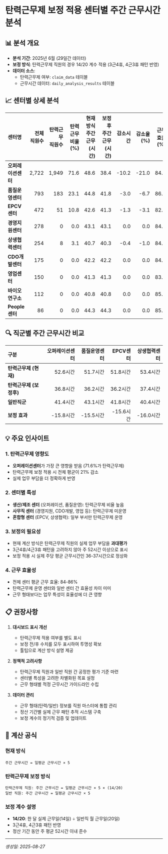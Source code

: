 # 탄력근무제 보정 적용 센터별 주간 근무시간 분석

## 📊 분석 개요
- **분석 기간**: 2025년 6월 (29일간 데이터)
- **보정 방식**: 탄력근무제 직원의 경우 14/20 계수 적용 (3근4휴, 4근3휴 패턴 반영)
- **데이터 소스**: 
  - 탄력근무제 여부: `claim_data` 테이블
  - 근무시간 데이터: `daily_analysis_results` 테이블

## 📈 센터별 상세 분석

| 센터명 | 전체<br/>직원수 | 탄력근무<br/>직원수 | 탄력근무<br/>비율(%) | 현재방식<br/>주간근무<br/>(시간) | 보정후<br/>주간근무<br/>(시간) | 감소시간 | 감소율<br/>(%) | 근무<br/>효율(%) |
|:------|--------:|--------:|--------:|--------:|--------:|--------:|--------:|--------:|
| **오퍼레이션센터** | 2,722 | 1,949 | 71.6 | 48.6 | 38.4 | -10.2 | -21.0 | 84.2 |
| **품질운영센터** | 793 | 183 | 23.1 | 44.8 | 41.8 | -3.0 | -6.7 | 86.5 |
| **EPCV센터** | 472 | 51 | 10.8 | 42.6 | 41.3 | -1.3 | -3.1 | 82.9 |
| **경영지원센터** | 278 | 0 | 0.0 | 43.1 | 43.1 | 0.0 | 0.0 | 84.7 |
| **상생협력센터** | 254 | 8 | 3.1 | 40.7 | 40.3 | -0.4 | -1.0 | 84.9 |
| **CDO개발센터** | 175 | 0 | 0.0 | 42.2 | 42.2 | 0.0 | 0.0 | 84.6 |
| **영업센터** | 150 | 0 | 0.0 | 41.3 | 41.3 | 0.0 | 0.0 | 83.0 |
| **바이오연구소** | 112 | 0 | 0.0 | 40.8 | 40.8 | 0.0 | 0.0 | 85.1 |
| **People센터** | 86 | 0 | 0.0 | 44.3 | 44.3 | 0.0 | 0.0 | 85.5 |

## 🔍 직군별 주간 근무시간 비교

| 구분 | 오퍼레이션센터 | 품질운영센터 | EPCV센터 | 상생협력센터 |
|:-----|--------:|--------:|--------:|--------:|
| **탄력근무제 (현재)** | 52.6시간 | 51.7시간 | 51.8시간 | 53.4시간 |
| **탄력근무제 (보정후)** | 36.8시간 | 36.2시간 | 36.2시간 | 37.4시간 |
| **일반직군** | 41.4시간 | 43.1시간 | 41.8시간 | 40.4시간 |
| **보정 효과** | -15.8시간 | -15.5시간 | -15.6시간 | -16.0시간 |

## 💡 주요 인사이트

### 1. 탄력근무제 영향도
- **오퍼레이션센터**가 가장 큰 영향을 받음 (71.6%가 탄력근무제)
- 탄력근무제 보정 적용 시 전체 평균이 21% 감소
- 실제 업무 부담을 더 정확하게 반영

### 2. 센터별 특성
- **생산/제조 센터** (오퍼레이션, 품질운영): 탄력근무제 비율 높음
- **사무직 센터** (경영지원, CDO개발, 영업 등): 탄력근무제 미운영
- **혼합형 센터** (EPCV, 상생협력): 일부 부서만 탄력근무제 운영

### 3. 보정의 필요성
- 현재 계산 방식은 탄력근무제 직원의 실제 업무 부담을 **과대평가**
- 3근4휴/4근3휴 패턴을 고려하지 않아 주 52시간 이상으로 표시
- 보정 적용 시 실제 주당 평균 근무시간인 36-37시간으로 정상화

### 4. 근무 효율성
- 전체 센터 평균 근무 효율: 84-86%
- 탄력근무제 운영 센터와 일반 센터 간 효율성 차이 미미
- 근무 형태보다는 업무 특성이 효율성에 더 큰 영향

## 📋 권장사항

1. **대시보드 표시 개선**
   - 탄력근무제 적용 여부를 별도 표시
   - 보정 전/후 수치를 모두 표시하여 투명성 확보
   - 툴팁으로 계산 방식 설명 제공

2. **정책적 고려사항**
   - 탄력근무제 직원과 일반 직원 간 공정한 평가 기준 마련
   - 센터별 특성을 고려한 차별화된 목표 설정
   - 근무 형태별 적정 근무시간 가이드라인 수립

3. **데이터 관리**
   - 근무 형태(탄력/일반) 정보를 직원 마스터에 통합 관리
   - 정산 기간별 실제 근무 패턴 추적 시스템 구축
   - 보정 계수의 정기적 검증 및 업데이트

## 📌 계산 공식

### 현재 방식
```
주간 근무시간 = 일평균 근무시간 × 5
```

### 탄력근무제 보정 방식
```
탄력근무제 직원: 주간 근무시간 = 일평균 근무시간 × 5 × (14/20)
일반 직원: 주간 근무시간 = 일평균 근무시간 × 5
```

### 보정 계수 설명
- **14/20**: 한 달 실제 근무일(14일) ÷ 일반직 월 근무일(20일)
- 3근4휴, 4근3휴 패턴 반영
- 정산 기간 동안 주 평균 52시간 이내 준수

---
*생성일: 2025-08-27*